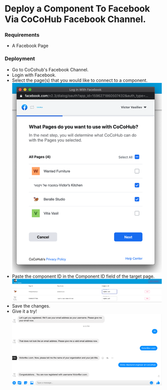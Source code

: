 # Deploy a Component To Facebook Via CoCoHub Facebook Channel.

### Requirements
* A Facebook Page

### Deployment

* Go to CoCohub's Facebook Channel.
* Login with Facebook.
* Select the page(s) that you would like to connect to a component.
![](./screenshots/deploy_component_via_cocohub_facebook_cannel/1_Login.png)
* Paste the component ID in the Component ID field of the target page.
![](./screenshots/deploy_component_via_cocohub_facebook_cannel/2_paste_and_save.png)
* Save the changes.
*  Give it a try!
![](./screenshots/deploy_component_via_cocohub_facebook_cannel/3_try.png)
